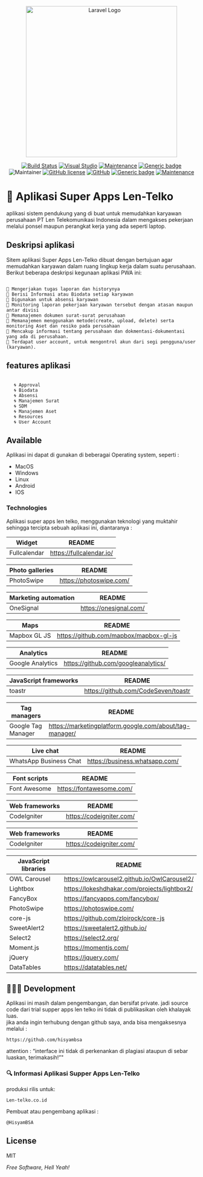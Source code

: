 <p align="center"><a href="https://www.len-telko.co.id" target="_blank"><img src="https://user-images.githubusercontent.com/102310573/245364164-648a6c82-4be7-436a-b31c-03082f1d568b.png" width="400" alt="Laravel Logo"></a></p>

<p align="center">
<a href="https://trial.len-telko.co.id/"><img src="https://img.shields.io/badge/status-up-brightgreen" alt="Build Status"></a>
<a href="https://visualstudio.microsoft.com"><img src="https://badgen.net/badge/icon/visualstudio?icon=visualstudio&amp;label" alt="Visual Studio"></a>
<a href="https://GitHub.com/Naereen/StrapDown.js/graphs/commit-activity"><img src="https://img.shields.io/badge/contributors-2-green.svg" alt="Maintenance"></a> 
<a href="https://shields.io/"><img src="https://img.shields.io/badge/build-Pesaing-%3CCOLOR%3E.svg" alt="Generic badge"></a> <img src="https://img.shields.io/badge/UserActive-150-blue" alt="Maintainer"></a>
<a href="https://github.com/Naereen/StrapDown.js/blob/master/LICENSE"><img src="https://img.shields.io/github/license/Naereen/StrapDown.js.svg" alt="GitHub license"></a>
<a href="https://github.com"><img src="https://badgen.net/badge/icon/github?icon=github&amp;label" alt="GitHub"></a>
<a href="https://shields.io/"><img src="https://img.shields.io/badge/lastcommits-3years-%3CCOLOR%3E.svg" alt="Generic badge"></a> <a href="https://bitbucket.org/lbesson/ansi-colors"><img src="https://img.shields.io/badge/codeigniter-3-red.svg" alt="Maintenance"></a></p>
</p>

<h1 class="code-line" data-line-start=0 data-line-end=1 ><a id="Aplikasi_Super_Apps_LenTelko_0"></a>🚀 Aplikasi Super Apps Len-Telko</h1>
<p class="has-line-data" data-line-start="1" data-line-end="2"></p>
<p class="has-line-data" data-line-start="1" data-line-end="2">aplikasi sistem pendukung yang di buat untuk memudahkan  karyawan perusahaan PT Len Telekomunikasi Indonesia dalam mengakses pekerjaan melalui ponsel maupun perangkat kerja yang ada seperti laptop.</p>
<h2 class="code-line" data-line-start=3 data-line-end=4 ><a id="Deskripsi_aplikasi_3"></a>Deskripsi aplikasi</h2>
<p class="has-line-data" data-line-start="5" data-line-end="6">Sitem aplikasi Super Apps Len-Telko dibuat dengan bertujuan agar memudahkan karyawan dalam ruang lingkup kerja dalam suatu perusahaan. Berikut beberapa deskripsi kegunaan aplikasi PWA ini:</p>

  <pre><code class="has-line-data" data-line-start="0" data-line-end="0" class="language-sh"> 
💠 Mengerjakan tugas laporan dan historynya
💠 Berisi Informasi atau Biodata setiap karyawan
💠 Digunakan untuk absensi karyawan
💠 Monitoring laporan pekerjaan karyawan tersebut dengan atasan maupun antar divisi
💠 Memanajemen dokumen surat-surat perusahaan
💠 Memanajemen menggunakan metode(create, upload, delete) serta monitoring Aset dan resiko pada perusahaan
💠 Mencakup informasi tentang perusahaan dan dokmentasi-dokumentasi yang ada di perusahaan.
💠 Terdapat user account, untuk mengontrol akun dari segi pengguna/user (karyawan).
</code></pre>
  
<h2 class="" data-line-start=15 data-line-end=16 ><a id="features_aplikasi_15"></a>features aplikasi</h2>
<code><ul>
🌀 Approval
🌀 Biodata
🌀 Absensi
🌀 Manajemen Surat
🌀 SDM
🌀 Manajemen Aset
🌀 Resources
🌀 User Account
</ul></code>
<h2 class="code-line" data-line-start=25 data-line-end=26 ><a id="Available_25"></a>Available</h2>
<p class="has-line-data" data-line-start="26" data-line-end="27">Aplikasi ini dapat di gunakan di beberagai Operating system, seperti :</p>
<ul>
<li class="has-line-data" data-line-start="27" data-line-end="28">MacOS</li>
<li class="has-line-data" data-line-start="28" data-line-end="29">Windows</li>
<li class="has-line-data" data-line-start="29" data-line-end="30">Linux</li>
<li class="has-line-data" data-line-start="30" data-line-end="31">Android</li>
<li class="has-line-data" data-line-start="31" data-line-end="33">IOS</li>
</ul>
<h3 class="code-line" data-line-start=33 data-line-end=34 ><a id="Technologies_33"></a>Technologies</h3>
<p class="has-line-data" data-line-start="35" data-line-end="36">Aplikasi super apps len telko, menggunakan teknologi yang muktahir sehingga tercipta sebuah aplikasi ini, diantaranya :</p>
<table class="table table-striped table-bordered">
<thead>
<tr>
<th>Widget</th>
<th>README</th>
</tr>
</thead>
<tbody>
<tr>
<td>Fullcalendar</td>
<td><a href="https://github.com/joemccann/dillinger/tree/master/plugins/dropbox/README.md">https://fullcalendar.io/</a></td>
</tr>
</tbody>
</table>
<table class="table table-striped table-bordered">
<thead>
<tr>
<th>Photo galleries</th>
<th>README</th>
</tr>
</thead>
<tbody>
<tr>
<td>PhotoSwipe</td>
<td><a href="https://github.com/joemccann/dillinger/tree/master/plugins/dropbox/README.md">https://photoswipe.com/</a></td>
</tr>
</tbody>
</table>
<table class="table table-striped table-bordered">
<thead>
<tr>
<th>Marketing automation</th>
<th>README</th>
</tr>
</thead>
<tbody>
<tr>
<td>OneSignal</td>
<td><a href="https://github.com/joemccann/dillinger/tree/master/plugins/dropbox/README.md">https://onesignal.com/</a></td>
</tr>
</tbody>
</table>
<table class="table table-striped table-bordered">
<thead>
<tr>
<th>Maps</th>
<th>README</th>
</tr>
</thead>
<tbody>
<tr>
<td>Mapbox GL JS</td>
<td><a href="https://github.com/joemccann/dillinger/tree/master/plugins/dropbox/README.md">https://github.com/mapbox/mapbox-gl-js</a></td>
</tr>
</tbody>
</table>
<table class="table table-striped table-bordered">
<thead>
<tr>
<th>Analytics</th>
<th>README</th>
</tr>
</thead>
<tbody>
<tr>
<td>Google Analytics</td>
<td><a href="https://github.com/joemccann/dillinger/tree/master/plugins/dropbox/README.md">https://github.com/googleanalytics/</a></td>
</tr>
</tbody>
</table>
<table class="table table-striped table-bordered">
<thead>
<tr>
<th>JavaScript frameworks</th>
<th>README</th>
</tr>
</thead>
<tbody>
<tr>
<td>toastr</td>
<td><a href="https://github.com/joemccann/dillinger/tree/master/plugins/dropbox/README.md">https://github.com/CodeSeven/toastr</a></td>
</tr>
</tbody>
</table>
<table class="table table-striped table-bordered">
<thead>
<tr>
<th>Tag managers</th>
<th>README</th>
</tr>
</thead>
<tbody>
<tr>
<td>Google Tag Manager</td>
<td><a href="https://github.com/joemccann/dillinger/tree/master/plugins/dropbox/README.md">https://marketingplatform.google.com/about/tag-manager/</a></td>
</tr>
</tbody>
</table>
<table class="table table-striped table-bordered">
<thead>
<tr>
<th>Live chat</th>
<th>README</th>
</tr>
</thead>
<tbody>
<tr>
<td>WhatsApp Business Chat</td>
<td><a href="https://github.com/joemccann/dillinger/tree/master/plugins/dropbox/README.md">https://business.whatsapp.com/</a></td>
</tr>
</tbody>
</table>
<table class="table table-striped table-bordered">
<thead>
<tr>
<th>Font scripts</th>
<th>README</th>
</tr>
</thead>
<tbody>
<tr>
<td>Font Awesome</td>
<td><a href="https://github.com/joemccann/dillinger/tree/master/plugins/dropbox/README.md">https://fontawesome.com/</a></td>
</tr>
</tbody>
</table>
<table class="table table-striped table-bordered">
<thead>
<tr>
<th>Web frameworks</th>
<th>README</th>
</tr>
</thead>
<tbody>
<tr>
<td>CodeIgniter</td>
<td><a href="https://github.com/joemccann/dillinger/tree/master/plugins/dropbox/README.md">https://codeigniter.com/</a></td>
</tr>
</tbody>
</table>
<table class="table table-striped table-bordered">
<thead>
<tr>
<th>Web frameworks</th>
<th>README</th>
</tr>
</thead>
<tbody>
<tr>
<td>CodeIgniter</td>
<td><a href="https://github.com/joemccann/dillinger/tree/master/plugins/dropbox/README.md">https://codeigniter.com/</a></td>
</tr>
</tbody>
</table>
<table class="table table-striped table-bordered">
<thead>
<tr>
<th>JavaScript libraries</th>
<th>README</th>
</tr>
</thead>
<tbody>
<tr>
<td>OWL Carousel</td>
<td><a href="https://github.com/joemccann/dillinger/tree/master/plugins/dropbox/README.md">https://owlcarousel2.github.io/OwlCarousel2/</a></td>
</tr>
<tr>
<td>Lightbox</td>
<td><a href="https://github.com/joemccann/dillinger/tree/master/plugins/github/README.md">https://lokeshdhakar.com/projects/lightbox2/</a></td>
</tr>
<tr>
<td>FancyBox</td>
<td><a href="https://github.com/joemccann/dillinger/tree/master/plugins/googledrive/README.md">https://fancyapps.com/fancybox/</a></td>
</tr>
<tr>
<td>PhotoSwipe</td>
<td><a href="https://github.com/joemccann/dillinger/tree/master/plugins/onedrive/README.md">https://photoswipe.com/</a></td>
</tr>
<tr>
<td>core-js</td>
<td><a href="https://github.com/joemccann/dillinger/tree/master/plugins/medium/README.md">https://github.com/zloirock/core-js</a></td>
</tr>
<tr>
<td>SweetAlert2</td>
<td><a href="https://github.com/RahulHP/dillinger/blob/master/plugins/googleanalytics/README.md">https://sweetalert2.github.io/</a></td>
</tr>
<tr>
<td>Select2</td>
<td><a href="https://github.com/RahulHP/dillinger/blob/master/plugins/googleanalytics/README.md">https://select2.org/</a></td>
</tr>
<tr>
<td>Moment.js</td>
<td><a href="https://github.com/joemccann/dillinger/tree/master/plugins/medium/README.md">https://momentjs.com/</a></td>
</tr>
<tr>
<td>jQuery</td>
<td><a href="https://github.com/RahulHP/dillinger/blob/master/plugins/googleanalytics/README.md">https://jquery.com/</a></td>
</tr>
<tr>
<td>DataTables</td>
<td><a href="https://github.com/RahulHP/dillinger/blob/master/plugins/googleanalytics/README.md">https://datatables.net/</a></td>
</tr>
</tbody>
</table>
<h2 class="code-line" data-line-start=146 data-line-end=147 ><a id="Development_146"></a>👨🏻‍💻 Development</h2>
<p class="has-line-data" data-line-start="148" data-line-end="150">Aplikasi ini masih dalam pengembangan, dan bersifat private. jadi source code dari trial supper apps len telko ini tidak di publikasikan oleh khalayak luas.<br>
jika anda ingin terhubung dengan github saya, anda bisa mengaksesnya melalui :</p>
<pre><code class="has-line-data" data-line-start="151" data-line-end="153" class="language-sh">https://github.com/hisyambsa
</code></pre>
<p class="has-line-data" data-line-start="153" data-line-end="154">attention : “interface ini tidak di perkenankan di plagiasi ataupun di sebar luaskan, terimakasih!”&quot;</p>
<h3 class="code-line" data-line-start=156 data-line-end=157 ><a id="Informasi_Aplikasi_Supper_Apps_LenTelko_156"></a>🔍 Informasi Aplikasi Supper Apps Len-Telko</h3>
<p class="has-line-data" data-line-start="158" data-line-end="159">produksi rilis untuk:</p>
<pre><code class="has-line-data" data-line-start="161" data-line-end="163" class="language-sh">Len-telko.co.id
</code></pre>
<p class="has-line-data" data-line-start="163" data-line-end="164">Pembuat atau pengembang aplikasi :</p>
<pre><code class="has-line-data" data-line-start="166" data-line-end="168" class="language-sh">@HisyamBSA
</code></pre>
<h2 class="code-line" data-line-start=170 data-line-end=171 ><a id="License_170"></a>License</h2>
<p class="has-line-data" data-line-start="172" data-line-end="173">MIT</p>
</code></pre>
<p class="has-line-data" data-line-start="122" data-line-end="123"><em>Free Software, Hell Yeah!</em></p>
